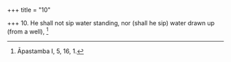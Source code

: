 +++
title = "10"

+++
10. He shall not sip water standing, nor (shall he sip) water drawn up (from a well), [^9] 


[^9]:  Āpastamba I, 5, 16, 1.
